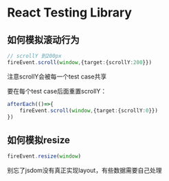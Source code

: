 # React Testing Library

## 如何模拟滚动行为

```typescript
// scrollY 到200px
fireEvent.scroll(window,{target:{scrollY:200}})
```

注意scrollY会被每一个test case共享

要在每个test case后面重置scrollY：

```typescript
afterEach(()=>{
    fireEvent.scroll(window,{target:{scrollY:0}})
})
```

## 如何模拟resize

```typescript
fireEvent.resize(window)
```

别忘了jsdom没有真正实现layout，有些数据需要自己处理
